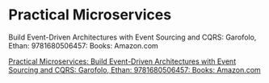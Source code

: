 # Practical Microservices

Build Event-Driven Architectures with Event Sourcing and CQRS: Garofolo, Ethan: 9781680506457: Books: Amazon.com

[Practical Microservices: Build Event-Driven Architectures with Event Sourcing and CQRS: Garofolo, Ethan: 9781680506457: Books: Amazon.com](https://www.amazon.com/Practical-Microservices-Event-Driven-Architectures-Sourcing/dp/1680506455/ref=sr_1_1?crid=30AZA5I5P5LHH&keywords=practical+microservices&qid=1651279430&sprefix=practical+micro%2Caps%2C259&sr=8-1)
